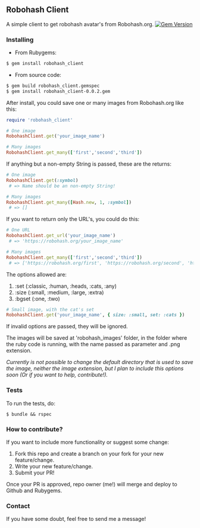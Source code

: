 ## Robohash Client

A simple client to get robohash avatar's from Robohash.org.
[![Gem Version](https://badge.fury.io/rb/robohash_client.svg)](https://badge.fury.io/rb/robohash_client)

### Installing

+ From Rubygems:
```bash
$ gem install robohash_client
```

+ From source code:
```bash
$ gem build robohash_client.gemspec
$ gem install robohash_client-0.0.2.gem
```

After install, you could save one or many images from Robohash.org like this:

```ruby
require 'robohash_client'

# One image
RobohashClient.get('your_image_name')

# Many images
RobohashClient.get_many(['first','second','third'])
```

If anything but a non-empty String is passed, these are the returns:

```ruby
# One image
RobohashClient.get(:symbol)
 # => Name should be an non-empty String!

# Many images
RobohashClient.get_many([Hash.new, 1, :symbol])
 # => []
```

If you want to return only the URL's, you could do this:

```ruby
# One URL
RobohashClient.get_url('your_image_name')
 # => 'https://robohash.org/your_image_name'

# Many images
RobohashClient.get_many(['first','second','third'])
 # => ['https://robohash.org/first', 'https://robohash.org/second', 'https://robohash.org/third']
```

The options allowed are:

1. :set   (:classic, :human, :heads, :cats, :any)
2. :size  (:small, :medium, :large, :extra)
3. :bgset (:one, :two)

```ruby
# Small image, with the cat's set
RobohashClient.get('your_image_name', { size: :small, set: :cats })
```

If invalid options are passed, they will be ignored.

The images will be saved at 'robohash_images' folder, in the folder where the ruby code is running, with the name passed as parameter and .png extension.

_Currently is not possible to change the default directory that is used to save the image, neither the image extension, but I plan to include this options soon (Or if you want to help, contribute!)._

### Tests

To run the tests, do:

```
$ bundle && rspec
```

### How to contribute?

If you want to include more functionality or suggest some change:

1. Fork this repo and create a branch on your fork for your new feature/change.
2. Write your new feature/change.
3. Submit your PR!

Once your PR is approved, repo owner (me!) will merge and deploy to Github and Rubygems.

### Contact

If you have some doubt, feel free to send me a message!
